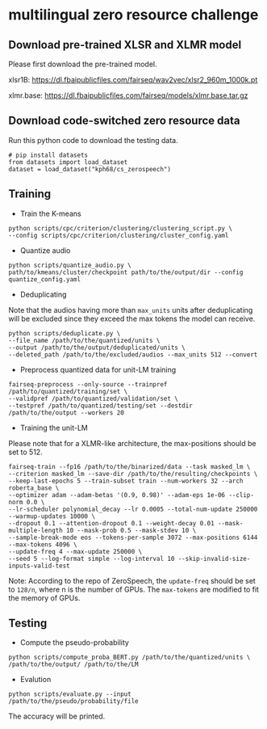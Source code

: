 # multilingual zero resource challenge


## Download pre-trained XLSR and XLMR model
Please first download the pre-trained model.
   
xlsr1B: https://dl.fbaipublicfiles.com/fairseq/wav2vec/xlsr2_960m_1000k.pt
   
xlmr.base: https://dl.fbaipublicfiles.com/fairseq/models/xlmr.base.tar.gz

## Download code-switched zero resource data
Run this python code to download the testing data.
```python3
# pip install datasets
from datasets import load_dataset
dataset = load_dataset("kph68/cs_zerospeech")
```

## Training
* Train the K-means
```  
python scripts/cpc/criterion/clustering/clustering_script.py \
--config scripts/cpc/criterion/clustering/cluster_config.yaml
```
* Quantize audio
```
python scripts/quantize_audio.py \
path/to/kmeans/cluster/checkpoint path/to/the/output/dir --config quantize_config.yaml
```
* Deduplicating
  
Note that the audios having more than `max_units` units after deduplicating will be excluded since they exceed the max tokens the model can receive.
```
python scripts/deduplicate.py \
--file_name /path/to/the/quantized/units \
--output /path/to/the/output/deduplicated/units \
--deleted_path /path/to/the/excluded/audios --max_units 512 --convert
```
* Preprocess quantized data for unit-LM training
```
fairseq-preprocess --only-source --trainpref /path/to/quantized/training/set \
--validpref /path/to/quantized/validation/set \
--testpref /path/to/quantized/testing/set --destdir /path/to/the/output --workers 20
```
* Training the unit-LM
  
Please note that for a XLMR-like architecture, the max-positions should be set to 512.
```
fairseq-train --fp16 /path/to/the/binarized/data --task masked_lm \
--criterion masked_lm --save-dir /path/to/the/resulting/checkpoints \
--keep-last-epochs 5 --train-subset train --num-workers 32 --arch roberta_base \
--optimizer adam --adam-betas '(0.9, 0.98)' --adam-eps 1e-06 --clip-norm 0.0 \
--lr-scheduler polynomial_decay --lr 0.0005 --total-num-update 250000 --warmup-updates 10000 \
--dropout 0.1 --attention-dropout 0.1 --weight-decay 0.01 --mask-multiple-length 10 --mask-prob 0.5 --mask-stdev 10 \
--sample-break-mode eos --tokens-per-sample 3072 --max-positions 6144 --max-tokens 4096 \
--update-freq 4 --max-update 250000 \
--seed 5 --log-format simple --log-interval 10 --skip-invalid-size-inputs-valid-test
```
Note: According to the repo of ZeroSpeech, the `update-freq` should be set to `128/n`, where n is the number of GPUs. The `max-tokens` are modified to fit the memory of GPUs.

## Testing
* Compute the pseudo-probability
```
python scripts/compute_proba_BERT.py /path/to/the/quantized/units \
/path/to/the/output/ /path/to/the/LM 
```
* Evalution
```
python scripts/evaluate.py --input /path/to/the/pseudo/probability/file
```
The accuracy will be printed.


